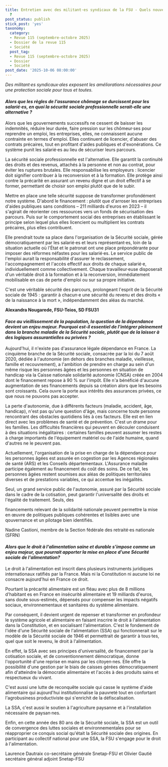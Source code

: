 ```yaml
---
title: Entretien avec des militant·es syndicaux de la FSU - Quels nouveaux droits
  ?
post_status: publish
stick_post: 'yes'
taxonomy:
  category:
  - Revue 115 (septembre-octobre 2025)
  - Dossier de la revue 115
  - Société
  post_tag:
  - Revue 115 (septembre-octobre 2025)
  - Dossier
  - Société
post_date: '2025-10-06 08:00:00'
---
```


*Des militant·es syndicaux·ales exposent les améliorations nécessaires pour une protection sociale pour tous et toutes.*

#### *Alors que les règles de l'assurance chômage se durcissent pour les salarié·es, en quoi la sécurité sociale professionnelle serait-elle une alternative ?*

Alors que les gouvernements successifs ne cessent de baisser les indemnités, réduire leur durée, faire pression sur les chômeur·ses pour reprendre un emploi, les entreprises, elles, ne connaissent aucune contrainte en termes d'emploi. Elles continuent de licencier, d'abuser des contrats précaires, tout en profitant d'aides publiques et d'exonérations. Ce système punit les salarié·es au lieu de sécuriser leurs parcours.

La sécurité sociale professionnelle est l'alternative. Elle garantit la continuité des droits et des revenus, attachés à la personne et non au contrat, pour éviter les ruptures brutales. Elle responsabilise les employeurs : licencier doit signifier contribuer à la reconversion et à la formation. Elle protège ainsi contre la précarité en assurant un revenu digne et un droit effectif à se former, permettant de choisir son emploi plutôt que de le subir.

Mettre en place une telle sécurité suppose de transformer profondément notre système. D'abord le financement : plutôt que d'arroser les entreprises d'aides publiques sans conditions – 211 milliards d'euros en 2023 – il s'agirait de réorienter ces ressources vers un fonds de sécurisation des parcours. Puis sur le comportement social des entreprises en établissant le principe selon lequel plus elles licencient ou multiplient les contrats précaires, plus elles contribuent.

Elle prendrait toute sa place dans l'organisation de la Sécurité sociale, gérée démocratiquement par les salarié·es et leurs représentant·es, loin de la situation actuelle où l'État et le patronat ont une place prépondérante pour imposer des réformes néfastes pour les salarié·es. Le service public de l'emploi aurait la responsabilité d'assurer le reclassement, l'accompagnement et l'accès effectif aux droits de chaque salarié·e, individuellement comme collectivement. Chaque travailleur·euse disposerait d'un véritable droit à la formation et à la reconversion, immédiatement mobilisable en cas de perte d'emploi ou sur sa propre initiative.

C'est une véritable sécurité des parcours, prolongeant l'esprit de la Sécurité sociale de 1945 : garantir à chacun·e une sécurité du revenu et des droits « de la naissance à la mort », indépendamment des aléas du marché.

**Alexandra Nougarede, FSU-Teios, SD FSU31**

#### *Face au vieillissement de la population, la question de la dépendance devient un enjeu majeur. Pourquoi est-il essentiel de l'intégrer pleinement dans la branche maladie de la Sécurité sociale, plutôt que de la laisser à des logiques assurantielles ou privées ?*

Aujourd'hui, il n'existe pas d'assurance légale dépendance en France. La cinquième branche de la Sécurité sociale, consacrée par la loi du 7 août 2020, dédiée à l'autonomie (en dehors des branches maladie, vieillesse, famille et recouvrement), a l'ambition de prendre en charge au sein d'un même risque les personnes âgées et les personnes en situation de handicap via la Caisse nationale solidarité autonomie (CNSA) créée en 2004 dont le financement repose à 90 % sur l'impôt. Elle n'a bénéficié d'aucune augmentation de ses financements depuis sa création alors que les besoins sont croissants. Cela ouvre la porte aux intérêts des assurances privées, ce que nous ne pouvons pas accepter.

La perte d'autonomie, due à différents facteurs (maladie, accident, âge, handicap), n'est pas qu'une question d'âge, mais concerne toute personne rencontrant des obstacles quotidiens liés à ces facteurs. Elle est en lien direct avec les problèmes de santé et de prévention. C'est un drame pour les familles. Les difficultés financières qui peuvent en découler conduisent à des situations inégalitaires : certaines familles peuvent assumer les restes à charge importants de l'équipement matériel ou de l'aide humaine, quand d'autres ne le peuvent pas.

Actuellement, l'organisation de la prise en charge de la dépendance pour les personnes âgées est assurée en cogestion par les Agences régionales de santé (ARS) et les Conseils départementaux. L'Assurance maladie participe également au financement du coût des soins. De ce fait, les personnes âgées restent soumises aux aléas de politiques territoriales diverses et de prestations variables, ce qui accentue les inégalités.

Seul, un grand service public de l'autonomie, assuré par la Sécurité sociale dans le cadre de la cotisation, peut garantir l'universalité des droits et l'égalité de traitement. Seuls, des

financements relevant de la solidarité nationale peuvent permettre la mise en œuvre de politiques publiques cohérentes et lisibles avec une qouvernance et un pilotage bien identifiés.

Nadine Castioni, membre de la Section fédérale des retraité·es nationale (SFRN)

#### *Alors que le droit à l'alimentation saine et durable s'impose comme un enjeu majeur, que pourrait apporter la mise en place d'une Sécurité sociale de l'alimentation?*

Le droit à l'alimentation est inscrit dans plusieurs instruments juridiques internationaux ratifiés par la France. Mais ni la Constitution ni aucune loi ne consacre aujourd'hui en France ce droit.

Pourtant la précarité alimentaire est un fléau avec plus de 8 millions d'habitant es en France en insécurité alimentaire et 19 milliards d'euros, sans doute sous-estimés, dépensés pour compenser les impacts négatifs sociaux, environnementaux et sanitaires du système alimentaire.

Par conséquent, il devient urgent de repenser et transformer en profondeur le système agricole et alimentaire en faisant inscrire le droit à l'alimentation dans la Constitution, et en socialisant l'alimentation. C'est le fondement de l'idée d'une Sécurité sociale de l'alimentation (SSA) qui fonctionnerait sur le modèle de la Sécurité sociale de 1946 et permettrait de garantir à tous·tes, quel que soit le revenu, le droit à l'alimentation.

En effet, la SSA avec ses principes d'universalité, de financement par la cotisation sociale, et de conventionnement démocratique, donne l'opportunité d'une reprise en mains par les citoyen·nes. Elle offre la possibilité d'une gestion par le biais de caisses gérées démocratiquement afin d'atteindre la démocratie alimentaire et l'accès à des produits sains et respectueux du vivant.

C'est aussi une lutte de reconquête sociale qui casse le système d'aide alimentaire qui aujourd'hui institutionnalise la pauvreté tout en confortant l'agrobusiness productiviste qui s'enrichit de la défiscalisation.

La SSA, c'est aussi le soutien à l'agriculture paysanne et à l'installation nécessaire de paysan·nes.

Enfin, en cette année des 80 ans de la Sécurité sociale, la SSA est un outil de convergence des luttes sociales et environnementales pour se réapproprier ce conquis social qu'était la Sécurité sociale des origines. En participant au collectif national pour une SSA, la FSU s'engage pour le droit à l'alimentation.

Laurence Dautraix co-secrétaire générale Snetap-FSU et Olivier Gautié secrétaire général adjoint Snetap-FSU